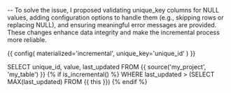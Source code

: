 -- To solve the issue, I proposed validating unique_key columns for NULL values, adding configuration options to handle them (e.g., skipping rows or replacing NULL), and ensuring meaningful error messages are provided. These changes enhance data integrity and make the incremental process more reliable.

{{ config(
    materialized='incremental',
    unique_key='unique_id'
) }}

SELECT unique_id, value, last_updated
FROM {{ source('my_project', 'my_table') }}
{% if is_incremental() %}
WHERE last_updated > (SELECT MAX(last_updated) FROM {{ this }})
{% endif %}
